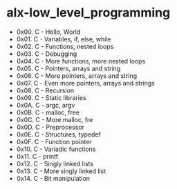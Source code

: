 # alx-low_level_programming
- 0x00. C - Hello, World
- 0x01. C - Variables, if, else, while
- 0x02. C - Functions, nested loops
- 0x03. C - Debugging
- 0x04. C - More functions, more nested loops
- 0x05. C - Pointers, arrays and string
- 0x06. C - More pointers, arrays and string
- 0x07. C - Even more pointers, arrays and strings
- 0x08. C - Recursion
- 0x09. C - Static libraries
- 0x0A. C - argc, argv
- 0x0B. C - malloc, free
- 0x0C. C - More malloc, fre
- 0x0D. C - Preprocessor
- 0x0E. C - Structures, typedef
- 0x0F. C - Function pointer
- 0x10. C - Variadic functions
- 0x11. C - printf
- 0x12. C - Singly linked lists
- 0x13. C - More singly linked list
- 0x14. C - Bit manipulation
